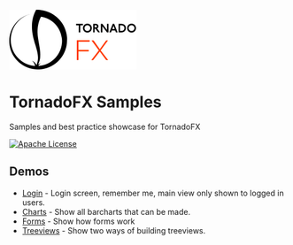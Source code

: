 ![TornadoFX Logo](graphics/tornado-fx-logo.png?raw=true "TornadoFX")
# TornadoFX Samples

Samples and best practice showcase for TornadoFX

[![Apache License](https://img.shields.io/badge/license-Apache%20License%202.0-blue.svg)](http://www.apache.org/licenses/LICENSE-2.0)

## Demos

- [Login](https://github.com/edvin/tornadofx-samples/tree/master/login) - Login screen, remember me, main view only shown to logged in users.
- [Charts](https://github.com/edvin/tornadofx-samples/tree/master/charts) - Show all barcharts that can be made.
- [Forms](https://github.com/edvin/tornadofx-samples/tree/master/charts) - Show how forms work
- [Treeviews](https://github.com/edvin/tornadofx-samples/tree/master/treeviews) - Show two ways of building treeviews.
